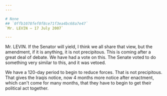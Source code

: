 ```yaml
---
---

# None
## `0ffb1078fef0f8ce71f3ea4bc68a7e47`
`Mr. LEVIN — 17 July 2007`

---
```



Mr. LEVIN. If the Senator will yield, I think we all share that view, 
but the amendment, if it is anything, it is not precipitous. This is 
coming after a great deal of debate. We have had a vote on this. The 
Senate voted to do something very similar to this, and it was vetoed.

We have a 120-day period to begin to reduce forces. That is not 
precipitous. That gives the Iraqis notice, now 4 months more notice 
after enactment, which can't come for many months, that they have to 
begin to get their political act together.